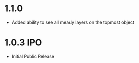 # 1.1.0

- Added ability to see all measly layers on the topmost object

# 1.0.3 IPO

- Initial Public Release
